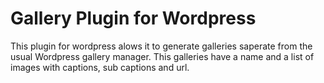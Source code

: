 Gallery Plugin for Wordpress
=========

This plugin for wordpress alows it to generate galleries saperate from the usual Wordpress gallery manager. This galleries have a name and a list of images with captions, sub captions and url.
